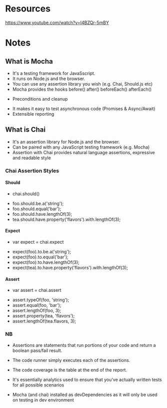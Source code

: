# Resources

https://www.youtube.com/watch?v=I4BZQr-5mBY

# Notes
## What is Mocha
- It's a testing framework for JavaSscript.
- It runs on Node.js and the browser.
- You can use any assertion library you wish (e.g. Chai, Should.js etc)
- Mocha provides the hooks
    before()
    after()
    beforeEach()
    afterEach()
* Preconditions and cleanup
- It makes it easy to test asynchronous code (Promises & Async/Await)
- Extensible reporting

## What is Chai
- It's an assertion library for Node.js and the browser.
- Can be paired with any JavaScript testing framework (e.g. Mocha)
- Assertion with Chai provides natural language assertions, expressive and readable style

### Chai Assertion Styles
#### Should
- chai.should()
<!-- ------- -->
- foo.should.be.a('string');
- foo.should.equal('bar');
- foo.should.have.lengthOf(3);
- tea.should.have.property('flavors').with.lengthOf(3);

#### Expect
 - var expect = chai.expect
<!-- ------- -->
- expect(foo).to.be.a('string');
- expect(foo).to.equal('bar');
- expect(foo).to.have.lengthOf(3);
- expect(tea).to.have.property('flavors').with.lengthOf(3);

#### Assert
- var assert = chai.assert
<!-- ------- -->
- assert.typeOf(foo, 'string');
- assert.equal(foo, 'bar');
- assert.lengthOf(foo, 3);
- assert.property(tea, 'flavors');
- assert.lengthOf(tea.flavors, 3);


### NB
* Assertions are statements that run portions of your code and return a boolean pass/fail result.
* The code runner simply executes each of the assertions.
* The code coverage is the table at the end of the report.
* It's essentially analytics used to ensure that you've actually written tests for all possible scenarios



* Mocha (and chai) installed as devDependencies as it will only be used on testing in dev environment